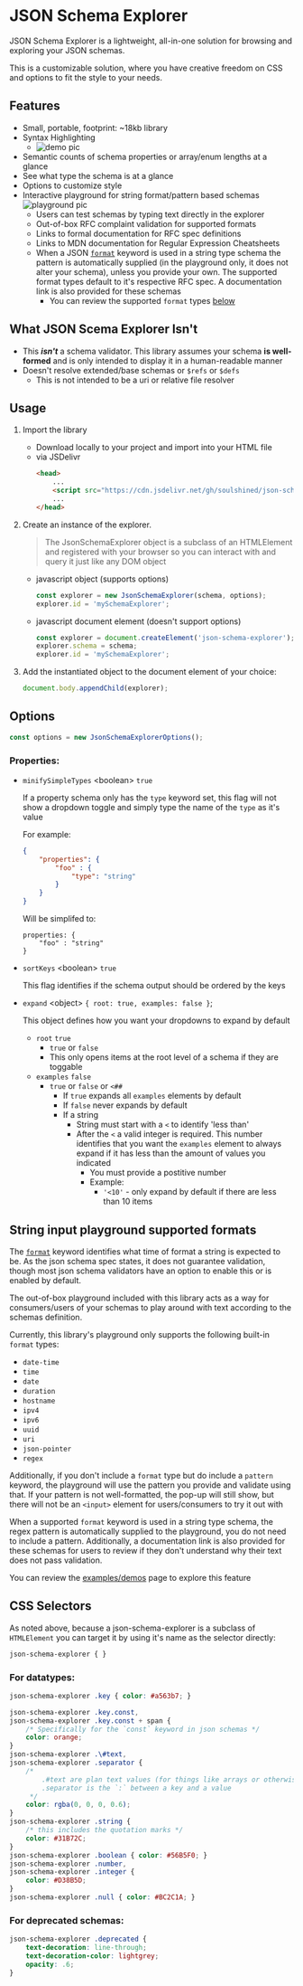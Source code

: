 # JSON Schema Explorer
JSON Schema Explorer is a lightweight, all-in-one solution for browsing and exploring your JSON schemas.

This is a customizable solution, where you have creative freedom on CSS and options to fit the style to your needs.

## Features
- Small, portable, footprint: ~18kb library
- Syntax Highlighting
    - ![demo pic](./docs/images/demo.png)
- Semantic counts of schema properties or array/enum lengths at a glance
- See what type the schema is at a glance
- Options to customize style
- Interactive playground for string format/pattern based schemas
    ![playground pic](./docs/images/playground.png)
    - Users can test schemas by typing text directly in the explorer
    - Out-of-box RFC complaint validation for supported formats
    - Links to formal documentation for RFC spec definitions
    - Links to MDN documentation for Regular Expression Cheatsheets
    - When a JSON [`format`](https://json-schema.org/understanding-json-schema/reference/string.html#id7) keyword is used in a string type schema the pattern is automatically supplied (in the playground only, it does not alter your schema), unless you provide your own. The supported format types default to it's respective RFC spec. A documentation link is also provided for these schemas
        - You can review the supported `format` types [below](#String-input-playground-supported-formats)

## What JSON Scema Explorer **Isn't**
- This ***isn't*** a schema validator. This library assumes your schema __is well-formed__ and is only intended to display it in a human-readable manner
- Doesn't resolve extended/base schemas or `$refs` or `$defs`
    - This is not intended to be a uri or relative file resolver

## Usage

1) Import the library
    - Download locally to your project and import into your HTML file
    - via JSDelivr
        ```html
        <head>
            ...
            <script src="https://cdn.jsdelivr.net/gh/soulshined/json-schema-explorer@<version number>/dist/JsonSchemaExplorer.min.js"></script>
            ...
        </head>
        ```
2) Create an instance of the explorer.
    > The JsonSchemaExplorer object is a subclass of an HTMLElement and registered with your browser so you can interact with and query it just like any DOM object

    - javascript object (supports options)
        ```js
        const explorer = new JsonSchemaExplorer(schema, options);
        explorer.id = 'mySchemaExplorer';
        ```
    - javascript document element (doesn't support options)
        ```js
        const explorer = document.createElement('json-schema-explorer');
        explorer.schema = schema;
        explorer.id = 'mySchemaExplorer';
        ```
3) Add the instantiated object to the document element of your choice:
    ```js
    document.body.appendChild(explorer);
    ```

## Options
```js
const options = new JsonSchemaExplorerOptions();
```

### Properties:
- `minifySimpleTypes` &lt;boolean&gt; `true`

    If a property schema only has the `type` keyword set, this flag will not show a dropdown toggle and simply type the name of the `type` as it's value

    For example:

    ```json
    {
        "properties": {
            "foo" : {
                "type": "string"
            }
        }
    }
    ```

    Will be simplifed to:
    ```
    properties: {
        "foo" : "string"
    }
- `sortKeys` &lt;boolean&gt; `true`

    This flag identifies if the schema output should be ordered by the keys

- `expand` &lt;object&gt; `{ root: true, examples: false }`;

    This object defines how you want your dropdowns to expand by default

    - `root` `true`
        - `true` or `false`
        - This only opens items at the root level of a schema if they are toggable
    - `examples` `false`
        - `true` or `false` or `<##`
            - If `true` expands all `examples` elements by default
            - If `false` never expands by default
            - If a string
                - String must start with a `<` to identify 'less than'
                - After the `<` a valid integer is required. This number identifies that you want the `examples` element to always expand if it has less than the amount of values you indicated
                    - You must provide a postitive number
                    - Example:
                        - `'<10'` - only expand by default if there are less than 10 items

## String input playground supported formats

The [`format`](https://json-schema.org/understanding-json-schema/reference/string.html#id7) keyword identifies what time of format a string is expected to be. As the json schema spec states, it does not guarantee validation, though most json schema validators have an option to enable this or is enabled by default.

The out-of-box playground included with this library acts as a way for consumers/users of your schemas to play around with text according to the schemas definition.

Currently, this library's playground only supports the following built-in `format` types:

- `date-time`
- `time`
- `date`
- `duration`
- `hostname`
- `ipv4`
- `ipv6`
- `uuid`
- `uri`
- `json-pointer`
- `regex`

Additionally, if you don't include a `format` type but do include a `pattern` keyword, the playground will use the pattern you provide and validate using that. If your pattern is not well-formatted, the pop-up will still show, but there will not be an `<input>` element for users/consumers to try it out with

When a supported `format` keyword is used in a string type schema, the regex pattern is automatically supplied to the playground, you do not need to include a pattern. Additionally, a documentation link is also provided for these schemas for users to review if they don't understand why their text does not pass validation.

You can review the [examples/demos](./docs/index.html) page to explore this feature

## CSS Selectors

As noted above, because a json-schema-explorer is a subclass of `HTMLElement` you can target it by using it's name as the selector directly:

```css
json-schema-explorer { }
```

### For datatypes:

```css
json-schema-explorer .key { color: #a563b7; }

json-schema-explorer .key.const,
json-schema-explorer .key.const + span {
    /* Specifically for the `const` keyword in json schemas */
    color: orange;
}
json-schema-explorer .\#text,
json-schema-explorer .separator {
    /*
        .#text are plan text values (for things like arrays or otherwise)
        .separator is the `:` between a key and a value
     */
    color: rgba(0, 0, 0, 0.6);
}
json-schema-explorer .string {
    /* this includes the quotation marks */
    color: #31B72C;
}
json-schema-explorer .boolean { color: #56B5F0; }
json-schema-explorer .number,
json-schema-explorer .integer {
    color: #D38B5D;
}
json-schema-explorer .null { color: #BC2C1A; }
```

### For deprecated schemas:
```css
json-schema-explorer .deprecated {
    text-decoration: line-through;
    text-decoration-color: lightgrey;
    opacity: .6;
}
```